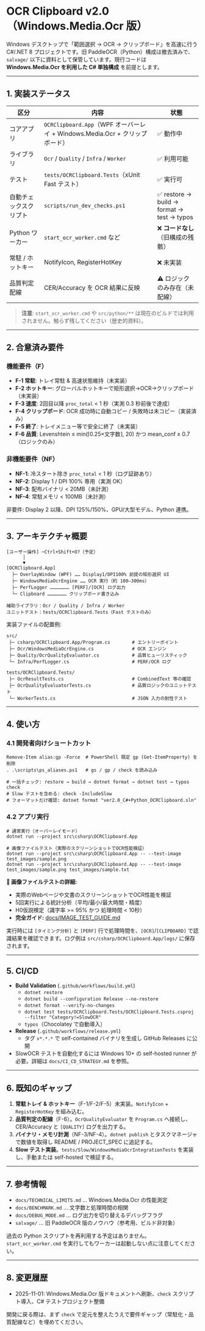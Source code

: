 # OCR Clipboard v2.0（Windows.Media.Ocr 版）

Windows デスクトップで「範囲選択 → OCR → クリップボード」を高速に行う C#/.NET 8 プロジェクトです。旧 PaddleOCR（Python）構成は撤去済みで、`salvage/` 以下に資料として保管しています。現行コードは **Windows.Media.Ocr を利用した C# 単独構成** を前提とします。

---

## 1. 実装ステータス

| 区分 | 内容 | 状態 |
|------|------|------|
| コアアプリ | `OCRClipboard.App`（WPF オーバーレイ + Windows.Media.Ocr + クリップボード） | ✅ 動作中 |
| ライブラリ | `Ocr` / `Quality` / `Infra` / `Worker` | ✅ 利用可能 |
| テスト | `tests/OCRClipboard.Tests`（xUnit Fast テスト） | ✅ 実行可 |
| 自動チェックスクリプト | `scripts/run_dev_checks.ps1` | ✅ restore → build → format → test → typos |
| Python ワーカー | `start_ocr_worker.cmd` など | ❌ **コードなし**（旧構成の残骸） |
| 常駐 / ホットキー | NotifyIcon, RegisterHotKey | ❌ 未実装 |
| 品質判定配線 | CER/Accuracy を OCR 結果に反映 | ⚠️ ロジックのみ存在（未配線） |

> **注意**: `start_ocr_worker.cmd` や `src/python/**` は現在のビルドでは利用されません。触らず残してください（歴史的資料）。

---

## 2. 合意済み要件

### 機能要件（F）

- **F-1 常駐**: トレイ常駐 & 高速状態維持（未実装）
- **F-2 ホットキー**: グローバルホットキーで矩形選択→OCR→クリップボード（未実装）
- **F-3 速度**: 2回目以降 `proc_total` < 1 秒（実測 0.3 秒前後で達成）
- **F-4 クリップボード**: OCR 成功時に自動コピー / 失敗時は未コピー（実装済み）
- **F-5 終了**: トレイメニュー等で安全に終了（未実装）
- **F-6 品質**: Levenshtein ≤ min(⌈0.25×文字数⌉, 20) かつ mean_conf ≥ 0.7（ロジックのみ）

### 非機能要件（NF）

- **NF-1**: 冷スタート除き `proc_total` < 1 秒（ログ証跡あり）
- **NF-2**: Display 1 / DPI 100% 専用（実測 OK）
- **NF-3**: 配布バイナリ < 20MB（未計測）
- **NF-4**: 常駐メモリ < 100MB（未計測）

非要件: Display 2 以降、DPI 125%/150%、GPU/大型モデル、Python 連携。

---

## 3. アーキテクチャ概要

```
[ユーザー操作] ─Ctrl+Shift+O?（予定）
      │
      ▼
[OCRClipboard.App]
  ├─ OverlayWindow (WPF) …… Display1/DPI100% 前提の矩形選択 UI
  ├─ WindowsMediaOcrEngine …… OCR 実行（約 100–300ms）
  ├─ PerfLogger ………………… [PERF]/[OCR] ログ出力
  └─ Clipboard ………………… クリップボード書き込み

補助ライブラリ：Ocr / Quality / Infra / Worker
ユニットテスト：tests/OCRClipboard.Tests（Fast テストのみ）
```

実装ファイルの配置例:

```
src/
 ├─ csharp/OCRClipboard.App/Program.cs        # エントリーポイント
 ├─ Ocr/WindowsMediaOcrEngine.cs              # OCR エンジン
 ├─ Quality/OcrQualityEvaluator.cs            # 品質ヒューリスティック
 └─ Infra/PerfLogger.cs                       # PERF/OCR ログ

tests/OCRClipboard.Tests/
 ├─ OcrResultTests.cs                         # CombinedText 等の確認
 ├─ OcrQualityEvaluatorTests.cs               # 品質ロジックのユニットテスト
 └─ WorkerTests.cs                            # JSON 入力の耐性テスト
```

---

## 4. 使い方

### 4.1 開発者向けショートカット

```pwsh
Remove-Item alias:gp -Force  # PowerShell 既定 gp (Get-ItemProperty) を削除
. .\scripts\ps_aliases.ps1   # gs / gp / check を読み込み

# 一括チェック: restore → build → dotnet format → dotnet test → typos
check
# Slow テストを含める: check -IncludeSlow
# フォーマットだけ確認: dotnet format "ver2.0_C#+Python_OCRClipboard.sln"
```

### 4.2 アプリ実行

```pwsh
# 通常実行（オーバーレイモード）
dotnet run --project src\csharp\OCRClipboard.App

# 画像ファイルテスト（実際のスクリーンショットでOCR性能検証）
dotnet run --project src\csharp\OCRClipboard.App -- --test-image test_images/sample.png
dotnet run --project src\csharp\OCRClipboard.App -- --test-image test_images/sample.png test_images/sample.txt
```

**📸 画像ファイルテストの詳細:**
- 実際のWebページや文書のスクリーンショットでOCR性能を検証
- 5回実行による統計分析（平均/最小/最大時間・精度）
- H0仮説検定（識字率 >= 95% かつ 処理時間 < 10秒）
- **完全ガイド:** [docs/IMAGE_TEST_GUIDE.md](docs/IMAGE_TEST_GUIDE.md)

実行時には `[タイミング分析]` と `[PERF]` 行で処理時間を、`[OCR]`/`[CLIPBOARD]` で認識結果を確認できます。ログ例は `src/csharp/OCRClipboard.App/logs/` に保存されます。

---

## 5. CI/CD

- **Build Validation** (`.github/workflows/build.yml`)
  - `dotnet restore`
  - `dotnet build --configuration Release --no-restore`
  - `dotnet format --verify-no-changes`
  - `dotnet test tests/OCRClipboard.Tests/OCRClipboard.Tests.csproj --filter "Category!=SlowOCR"`
  - `typos`（Chocolatey で自動導入）
- **Release** (`.github/workflows/release.yml`)
  - タグ `v*.*.*` で self-contained バイナリを生成し GitHub Releases に公開
- SlowOCR テストを自動化するには Windows 10+ の self-hosted runner が必要。詳細は `docs/CI_CD_STRATEGY.md` を参照。

---

## 6. 既知のギャップ

1. **常駐トレイ & ホットキー**（F-1/F-2/F-5）未実装。`NotifyIcon` + `RegisterHotKey` を組み込む。
2. **品質判定の配線**（F-6）。`OcrQualityEvaluator` を `Program.cs` へ接続し、CER/Accuracy と `[QUALITY]` ログを出力する。
3. **バイナリ・メモリ計測**（NF-3/NF-4）。`dotnet publish` とタスクマネージャで数値を取得し README / PROJECT_SPEC に追記する。
4. **Slow テスト実装**。`tests/Slow/WindowsMediaOcrIntegrationTests` を実装し、手動または self-hosted で検証する。

---

## 7. 参考情報

- `docs/TECHNICAL_LIMITS.md` … Windows.Media.Ocr の性能測定
- `docs/BENCHMARK.md` … 文字数と処理時間の相関
- `docs/DEBUG_MODE.md` … ログ出力を切り替えるデバッグフラグ
- `salvage/` … 旧 PaddleOCR 版のノウハウ（参考用、ビルド非対象）

過去の Python スクリプトを再利用する予定はありません。`start_ocr_worker.cmd` を実行してもワーカーは起動しない点に注意してください。

---

## 8. 変更履歴

- 2025-11-01: Windows.Media.Ocr 版ドキュメントへ刷新、`check` スクリプト導入、C# テストプロジェクト整備

開発に戻る際は、まず `check` で足元を整えたうえで要件ギャップ（常駐化・品質配線など）を埋めてください。
